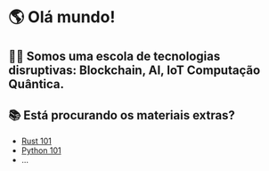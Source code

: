 # 🌎 Olá mundo!

## 🙋‍♀️ Somos uma escola de tecnologias disruptivas: Blockchain, AI, IoT Computação Quântica.


## 📚 Está procurando os materiais extras?
- [Rust 101](https://github.com/nrxschool/rust101)
- [Python 101](https://github.com/nrxschool/python101)
- ...
